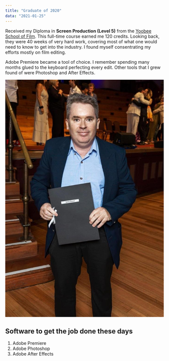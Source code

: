 ```yaml
---
title: "Graduate of 2020"
data: "2021-01-25"
---
```


Received my Diploma in **Screen Production (Level 5)** from the [Yoobee School of Film](https://www.yoobee.ac.nz/).
This full-time course earned me 120 credits. Looking back, they were 40 weeks of very hard work, covering most of what one would need to know to get into the industry. I found myself consentrating my efforts mostly on film editing.

Adobe Premiere became a tool of choice. I remember spending many months glued to the keyboard perfecting every edit. Other tools that I grew found of were Photoshop and After Effects.

![graduate of 2020](./graduate_of_2020.jpg)

## Software to get the job done these days

1. Adobe Premiere
2. Adobe Photoshop
3. Adobe After Effects
